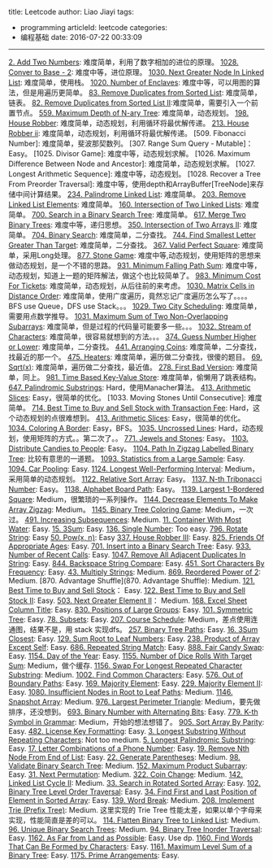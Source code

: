 title: Leetcode
author: Liao Jiayi
tags:
  - programming
articleId: leetcode
categories:
  - 编程基础
date: 2016-07-22 00:33:09
---

[2. Add Two Numbers](https://leetcode.com/problems/add-two-numbers/): 难度简单，利用了数字相加的进位的原理。
[1028. Conver to Base - 2](https://leetcode.com/problems/convert-to-base-2/submissions/): 难度中等，进位原理。
[1030. Next Greater Node In Linked List](https://leetcode.com/problems/next-greater-node-in-linked-list/submissions/): 难度简单，使用栈。
[1020. Number of Enclaves](https://leetcode.com/problems/number-of-enclaves/): 难度中等，可以用图的算法，但是用遍历更简单。
[83. Remove Duplicates from Sorted List](https://leetcode.com/problems/remove-duplicates-from-sorted-list/): 难度简单，链表。
[82. Remove Duplicates from Sorted List II](https://leetcode.com/problems/remove-duplicates-from-sorted-list-ii/):难度简单，需要引入一个前置节点。
[559. Maximum Depth of N-ary Tree](https://leetcode.com/problems/maximum-depth-of-n-ary-tree/): 难度简单，动态规划。
[198. House Robber](https://leetcode.com/problems/house-robber/): 难度简单，动态规划，利用循环将最优解传递。
[213. House Robber ii](https://leetcode.com/problems/house-robber-ii/): 难度简单，动态规划，利用循环将最优解传递。
[509. Fibonacci Number]: 难度简单，斐波那契数列。
[307. Range Sum Query - Mutable]：Easy。
[1025. Divisor Game]: 难度中等，动态规划求解。
[1026. Maximum Difference Between Node and Ancestor]: 难度简单，动态规划求解。
[1027. Longest Arithmetic Sequence]: 难度中等，动态规划。
[1028. Recover a Tree From Preorder Traversal]: 难度中等，使用depth和ArrayBuffer[TreeNode]来存储中间计算结果。
[234. Palindrome Linked List](https://leetcode.com/problems/palindrome-linked-list/): 难度简单。
[203. Remove Linked List Elements](https://leetcode.com/problems/remove-linked-list-elements/): 难度简单。
[160. Intersection of Two Linked Lists](https://leetcode.com/problems/intersection-of-two-linked-lists/submissions/): 难度简单。
[700. Search in a Binary Search Tree](https://leetcode.com/problems/search-in-a-binary-search-tree/): 难度简单。
[617. Merge Two Binary Trees](https://leetcode.com/problems/merge-two-binary-trees/): 难度中等，递归思想。
[350. Intersection of Two Arrays II](https://leetcode.com/problems/intersection-of-two-arrays-ii/): 难度简单。
[704. Binary Search](https://leetcode.com/problems/binary-search/): 难度简单，二分查找。
[744. Find Smallest Letter Greater Than Target](https://leetcode.com/problems/find-smallest-letter-greater-than-target/): 难度简单，二分查找。
[367. Valid Perfect Square](https://leetcode.com/problems/valid-perfect-square/): 难度简单，采用Long处理。
[877. Stone Game](https://leetcode.com/problems/stone-game/): 难度中等,动态规划，使用矩阵的思想来做动态规划，是一个不错的思路。
[931. Minimum Falling Path Sum](https://leetcode.com/problems/minimum-falling-path-sum/): 难度中等，动态规划，知道上一题的矩阵解法，做这个也比较简单了。
[983. Minimum Cost For Tickets](https://leetcode.com/problems/minimum-cost-for-tickets/): 难度简单，动态规划，从后往前的来考虑。
[1030. Matrix Cells in Distance Order](https://leetcode.com/problems/matrix-cells-in-distance-order/): 难度简单，使用广度遍历，竟然忘记广度遍历怎么写了。。。。BFS use Queue，DFS use Stack。。。
[1029. Two City Scheduling](https://leetcode.com/problems/two-city-scheduling/): 难度简单，需要用点数学推导。
[1031. Maximum Sum of Two Non-Overlapping Subarrays](https://leetcode.com/contest/weekly-contest-133/problems/maximum-sum-of-two-non-overlapping-subarrays/): 难度简单，但是过程的代码量可能要多一些。。。
[1032. Stream of Characters](https://leetcode.com/problems/stream-of-characters/): 难度简单，很容易就想到的方法。。。
[374. Guess Number Higher or Lower](https://leetcode.com/problems/guess-number-higher-or-lower/): 难度简单，二分查找。
[441. Arranging Coins](https://leetcode.com/problems/arranging-coins/): 难度简单，二分查找，找最近的那一个。
[475. Heaters](https://leetcode.com/problems/heaters/): 难度简单，遍历做二分查找，很傻的题目。
[69. Sqrt(x)](https://leetcode.com/problems/sqrtx/): 难度简单，遍历做二分查找，最近值。
[278. First Bad Version](https://leetcode.com/problems/first-bad-version/): 难度简单，同上。
[981. Time Based Key-Value Store](https://leetcode.com/problems/time-based-key-value-store/): 难度简单，偷懒用了跳表结构。
[647. Palindromic Substrings](https://leetcode.com/problems/palindromic-substrings/): Hard，使用Manacher算法。
[413. Arithmetic Slices](https://leetcode.com/problems/arithmetic-slices/submissions/): Easy，很简单的优化。
[1033. Moving Stones Until Consecutive]: 难度简单。
[714. Best Time to Buy and Sell Stock with Transaction Fee](https://leetcode.com/problems/best-time-to-buy-and-sell-stock-with-transaction-fee/): Hard，这个动态规划的点很难想到。
[413. Arithmetic Slices](https://leetcode.com/problems/arithmetic-slices/submissions/): Easy，很简单的优化。
[1034. Coloring A Border](https://leetcode.com/problems/coloring-a-border/): Easy，BFS。
[1035. Uncrossed Lines](https://leetcode.com/problems/uncrossed-lines/): Hard，动态规划，使用矩阵的方式。。第二次了。。
[771. Jewels and Stones](https://leetcode.com/problems/jewels-and-stones/): Easy。
[1103. Distribute Candies to People](https://leetcode.com/problems/distribute-candies-to-people/): Easy。
[1104. Path In Zigzag Labelled Binary Tree](https://leetcode.com/problems/path-in-zigzag-labelled-binary-tree/): 比较有意思的一道题。
[1093. Statistics from a Large Sample](https://leetcode.com/problems/statistics-from-a-large-sample/): Easy.
[1094. Car Pooling](https://leetcode.com/problems/car-pooling/): Easy.
[1124. Longest Well-Performing Interval](https://leetcode.com/problems/longest-well-performing-interval/): Medium，采用简单的动态规划。
[1122. Relative Sort Array](https://leetcode.com/problems/relative-sort-array/): Easy。
[1137. N-th Tribonacci Number](https://leetcode.com/problems/n-th-tribonacci-number/): Easy。
[1138. Alphabet Board Path](https://leetcode.com/problems/alphabet-board-path/): Easy。
[1139. Largest 1-Bordered Square](https://leetcode.com/problems/largest-1-bordered-square/): Medium，很繁琐的一系列操作。
[1144. Decrease Elements To Make Array Zigzag](https://leetcode.com/problems/decrease-elements-to-make-array-zigzag/): Medium。
[1145. Binary Tree Coloring Game](https://leetcode.com/problems/binary-tree-coloring-game/): Medium，一次过。
[491. Increasing Subsequences](https://leetcode.com/problems/increasing-subsequences/): Medium.
[11. Container With Most Water](https://leetcode.com/problems/container-with-most-water/): Easy.
[15. 3Sum](https://leetcode.com/problems/3sum/): Easy.
[136. Single Number](https://leetcode.com/problems/single-number/): Too easy.
[796. Rotate String](https://leetcode.com/problems/rotate-string/): Easy
[50. Pow(x, n)](https://leetcode.com/problems/powx-n/): Easy
[337. House Robber III](https://leetcode.com/problems/house-robber-iii/): Easy.
[825. Friends Of Appropriate Ages](https://leetcode.com/problems/friends-of-appropriate-ages/): Easy.
[701. Insert into a Binary Search Tree](https://leetcode.com/problems/insert-into-a-binary-search-tree/): Easy.
[933. Number of Recent Calls](https://leetcode.com/problems/number-of-recent-calls/): Easy.
[1047. Remove All Adjacent Duplicates In String](https://leetcode.com/problems/remove-all-adjacent-duplicates-in-string/): Easy.
[844. Backspace String Compare](https://leetcode.com/problems/backspace-string-compare/): Easy.
[451. Sort Characters By Frequency](https://leetcode.com/problems/sort-characters-by-frequency/): Easy.
[43. Multiply Strings](https://leetcode.com/problems/multiply-strings/): Medium.
[869. Reordered Power of 2](https://leetcode.com/problems/reordered-power-of-2/): Medium.
[870. Advantage Shuffle](870. Advantage Shuffle): Medium.
[121. Best Time to Buy and Sell Stock](https://leetcode.com/problems/best-time-to-buy-and-sell-stock/)： Easy.
[122. Best Time to Buy and Sell Stock II](https://leetcode.com/problems/best-time-to-buy-and-sell-stock-ii/): Easy.
[503. Next Greater Element II](https://leetcode.com/problems/next-greater-element-ii/)： Medium.
[168. Excel Sheet Column Title](https://leetcode.com/problems/excel-sheet-column-title/): Easy.
[830. Positions of Large Groups](https://leetcode.com/problems/positions-of-large-groups/): Easy.
[101. Symmetric Tree](https://leetcode.com/problems/symmetric-tree/): Easy.
[78. Subsets](https://leetcode.com/problems/subsets/): Easy.
[207. Course Schedule](https://leetcode.com/problems/course-schedule/): Medium，差点使用连通图，结果不是，用 stack 实现dfs。
[257. Binary Tree Paths](https://leetcode.com/problems/binary-tree-paths/): Easy.
[16. 3Sum Closest](https://leetcode.com/problems/3sum-closest/): Easy.
[129. Sum Root to Leaf Numbers](https://leetcode.com/problems/sum-root-to-leaf-numbers/): Easy.
[238. Product of Array Except Self](https://leetcode.com/problems/product-of-array-except-self/): Easy.
[686. Repeated String Match](https://leetcode.com/problems/repeated-string-match/): Easy.
[888. Fair Candy Swap](https://leetcode.com/problems/fair-candy-swap/): Easy.
[1154. Day of the Year](https://leetcode.com/problems/day-of-the-year/): Easy.
[1155. Number of Dice Rolls With Target Sum](https://leetcode.com/problems/number-of-dice-rolls-with-target-sum/): Medium，做个缓存.
[1156. Swap For Longest Repeated Character Substring](https://leetcode.com/problems/swap-for-longest-repeated-character-substring/): Medium.
[1002. Find Common Characters](https://leetcode.com/problems/find-common-characters/): Easy.
[576. Out of Boundary Paths](https://leetcode.com/problems/out-of-boundary-paths/): Easy.
[169. Majority Element](https://leetcode.com/problems/majority-element/): Easy.
[229. Majority Element II](https://leetcode.com/problems/majority-element-ii/): Easy.
[1080. Insufficient Nodes in Root to Leaf Paths](https://leetcode.com/problems/insufficient-nodes-in-root-to-leaf-paths/): Medium.
[1146. Snapshot Array](https://leetcode.com/problems/snapshot-array/): Medium.
[976. Largest Perimeter Triangle](https://leetcode.com/problems/largest-perimeter-triangle/): Medium，要先做排序，还没想到。
[693. Binary Number with Alternating Bits](https://leetcode.com/problems/binary-number-with-alternating-bits/): Easy.
[779. K-th Symbol in Grammar](https://leetcode.com/problems/k-th-symbol-in-grammar/): Medium，开始的想法想错了。
[905. Sort Array By Parity](https://leetcode.com/problems/sort-array-by-parity/): Easy.
[482. License Key Formatting](https://leetcode.com/problems/license-key-formatting/): Easy.
[3. Longest Substring Without Repeating Characters](https://leetcode.com/problems/longest-substring-without-repeating-characters/): Not too medium.
[5. Longest Palindromic Substring](https://leetcode.com/problems/longest-palindromic-substring/submissions/): Easy.
[17. Letter Combinations of a Phone Number](https://leetcode.com/problems/letter-combinations-of-a-phone-number/): Easy.
[19. Remove Nth Node From End of List](https://leetcode.com/problems/remove-nth-node-from-end-of-list/): Easy.
[22. Generate Parentheses](https://leetcode.com/problems/generate-parentheses/): Medium.
[98. Validate Binary Search Tree](https://leetcode.com/problems/validate-binary-search-tree/): Medium.
[152. Maximum Product Subarray](https://leetcode.com/problems/maximum-product-subarray/): Easy.
[31. Next Permutation](https://leetcode.com/problems/next-permutation/): Medium.
[322. Coin Change](https://leetcode.com/problems/coin-change/): Medium.
[142. Linked List Cycle II](https://leetcode.com/problems/linked-list-cycle-ii/): Medium.
[33. Search in Rotated Sorted Array](https://leetcode.com/problems/search-in-rotated-sorted-array/): Easy.
[102. Binary Tree Level Order Traversal](https://leetcode.com/problems/binary-tree-level-order-traversal/): Easy.
[34. Find First and Last Position of Element in Sorted Array](https://leetcode.com/problems/find-first-and-last-position-of-element-in-sorted-array/): Easy.
[139. Word Break](https://leetcode.com/problems/word-break/): Medium.
[208. Implement Trie (Prefix Tree)](https://leetcode.com/problems/implement-trie-prefix-tree/): Medium. 这里实现的 Trie Tree 性能太差，如果以单个字母来实现，性能简直是差的可以。
[114. Flatten Binary Tree to Linked List](https://leetcode.com/problems/flatten-binary-tree-to-linked-list/): Medium.
[96. Unique Binary Search Trees](https://leetcode.com/problems/unique-binary-search-trees/): Medium.
[94. Binary Tree Inorder Traversal](https://leetcode.com/problems/binary-tree-inorder-traversal/): Easy.
[1162. As Far from Land as Possible](https://leetcode.com/problems/as-far-from-land-as-possible/): Easy. Use dp.
[1160. Find Words That Can Be Formed by Characters](https://leetcode.com/problems/find-words-that-can-be-formed-by-characters/): Easy.
[1161. Maximum Level Sum of a Binary Tree](https://leetcode.com/problems/maximum-level-sum-of-a-binary-tree/): Easy.
[1175. Prime Arrangements](https://leetcode.com/problems/prime-arrangements/): Easy.
